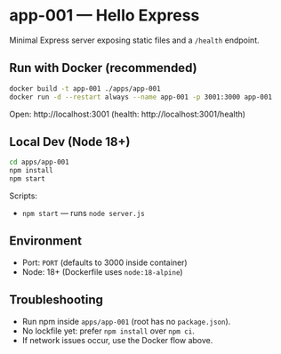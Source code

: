 # app-001 — Hello Express

Minimal Express server exposing static files and a `/health` endpoint.

## Run with Docker (recommended)
```bash
docker build -t app-001 ./apps/app-001
docker run -d --restart always --name app-001 -p 3001:3000 app-001
```

Open: http://localhost:3001 (health: http://localhost:3001/health)

## Local Dev (Node 18+)
```bash
cd apps/app-001
npm install
npm start
```

Scripts:
- `npm start` — runs `node server.js`

## Environment
- Port: `PORT` (defaults to 3000 inside container)
- Node: 18+ (Dockerfile uses `node:18-alpine`)

## Troubleshooting
- Run npm inside `apps/app-001` (root has no `package.json`).
- No lockfile yet: prefer `npm install` over `npm ci`.
- If network issues occur, use the Docker flow above.

